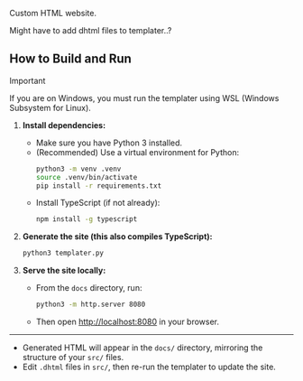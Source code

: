 Custom HTML website.

Might have to add dhtml files to templater..?

## How to Build and Run

> [!IMPORTANT]
> If you are on Windows, you must run the templater using WSL (Windows Subsystem for Linux).

1. **Install dependencies:**

    - Make sure you have Python 3 installed.
    - (Recommended) Use a virtual environment for Python:
        ```bash
        python3 -m venv .venv
        source .venv/bin/activate
        pip install -r requirements.txt
        ```
    - Install TypeScript (if not already):
        ```bash
        npm install -g typescript
        ```

2. **Generate the site (this also compiles TypeScript):**

    ```bash
    python3 templater.py
    ```

3. **Serve the site locally:**
    - From the `docs` directory, run:
        ```bash
        python3 -m http.server 8080
        ```
    - Then open [http://localhost:8080](http://localhost:8080) in your browser.

---

-   Generated HTML will appear in the `docs/` directory, mirroring the structure of your `src/` files.
-   Edit `.dhtml` files in `src/`, then re-run the templater to update the site.
